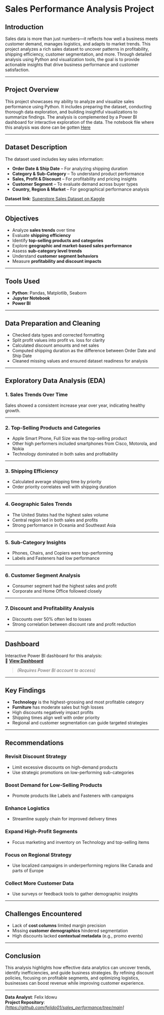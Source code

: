 # Sales Performance Analysis Project

## Introduction
Sales data is more than just numbers—it reflects how well a business meets customer demand, manages logistics, and adapts to market trends. This project analyzes a rich sales dataset to uncover patterns in profitability, shipping efficiency, customer segmentation, and more. Through detailed analysis using Python and visualization tools, the goal is to provide actionable insights that drive business performance and customer satisfaction.

---

## Project Overview
This project showcases my ability to analyze and visualize sales performance using Python. It includes preparing the dataset, conducting thorough data exploration, and building insightful visualizations to summarize findings. The analysis is complemented by a Power BI dashboard for interactive exploration of the data. The notebook file where this analysis was done can be gotten [Here](https://colab.research.google.com/drive/1lcm9vW6VO56u1bdVR_L-bHVqzrVlbTPI?usp=sharing)

---

## Dataset Description
The dataset used includes key sales information:

- **Order Date & Ship Date** – For analyzing shipping duration  
- **Category & Sub-Category** – To understand product performance  
- **Sales, Profit & Discount** – For profitability and pricing insights  
- **Customer Segment** – To evaluate demand across buyer types  
- **Country, Region & Market** – For geographical performance analysis  

**Dataset link**: [Superstore Sales Dataset on Kaggle](https://www.kaggle.com/datasets/laibaanwer/superstore-sales-dataset/data)

---

## Objectives
- Analyze **sales trends** over time  
- Evaluate **shipping efficiency**  
- Identify **top-selling products and categories**  
- Explore **geographic and market-based sales performance**  
- Assess **sub-category level trends**  
- Understand **customer segment behaviors**  
- Measure **profitability and discount impacts**

---

## Tools Used
- **Python**: Pandas, Matplotlib, Seaborn  
- **Jupyter Notebook**  
- **Power BI**

---

## Data Preparation and Cleaning
- Checked data types and corrected formatting  
- Split profit values into profit vs. loss for clarity  
- Calculated discount amounts and net sales  
- Computed shipping duration as the difference between Order Date and Ship Date  
- Cleaned missing values and ensured dataset readiness for analysis

---

## Exploratory Data Analysis (EDA)

### 1. Sales Trends Over Time
Sales showed a consistent increase year over year, indicating healthy growth.



---

### 2. Top-Selling Products and Categories
- Apple Smart Phone, Full Size was the top-selling product  
- Other high performers included smartphones from Cisco, Motorola, and Nokia  
- Technology dominated in both sales and profitability  


---

### 3. Shipping Efficiency
- Calculated average shipping time by priority  
- Order priority correlates well with shipping duration  



---

### 4. Geographic Sales Trends
- The United States had the highest sales volume  
- Central region led in both sales and profits  
- Strong performance in Oceania and Southeast Asia  


---

### 5. Sub-Category Insights
- Phones, Chairs, and Copiers were top-performing  
- Labels and Fasteners had low performance  



---

### 6. Customer Segment Analysis
- Consumer segment had the highest sales and profit  
- Corporate and Home Office followed closely  


---

### 7. Discount and Profitability Analysis
- Discounts over 50% often led to losses  
- Strong correlation between discount rate and profit reduction  


---

## Dashboard
Interactive Power BI dashboard for this analysis:  
🔗 [**View Dashboard**](https://app.powerbi.com/groups/me/reports/ad67bd55-0f6b-43a2-9d86-b3c6538d6e2e/8b31219404f6dd63992a?experience=power-bi)  
> *(Requires Power BI account to access)*

---

## Key Findings
- **Technology** is the highest-grossing and most profitable category  
- **Furniture** has moderate sales but high losses  
- High discounts negatively impact profits  
- Shipping times align well with order priority  
- Regional and customer segmentation can guide targeted strategies

---

## Recommendations

###  Revisit Discount Strategy
- Limit excessive discounts on high-demand products  
- Use strategic promotions on low-performing sub-categories

###  Boost Demand for Low-Selling Products
- Promote products like Labels and Fasteners with campaigns

###  Enhance Logistics
- Streamline supply chain for improved delivery times

###  Expand High-Profit Segments
- Focus marketing and inventory on Technology and top-selling items

###  Focus on Regional Strategy
- Use localized campaigns in underperforming regions like Canada and parts of Europe

###  Collect More Customer Data
- Use surveys or feedback tools to gather demographic insights

---

## Challenges Encountered
- Lack of **cost columns** limited margin precision  
- Missing **customer demographics** hindered segmentation  
- High discounts lacked **contextual metadata** (e.g., promo events)

---

## Conclusion
This analysis highlights how effective data analytics can uncover trends, identify inefficiencies, and guide business strategies. By refining discount policies, focusing on profitable segments, and optimizing logistics, businesses can boost revenue while improving customer experience.

---

**Data Analyst**: Felix Idowu  
**Project Repository**: *[https://github.com/felido01/sales_performance/tree/main]*  
